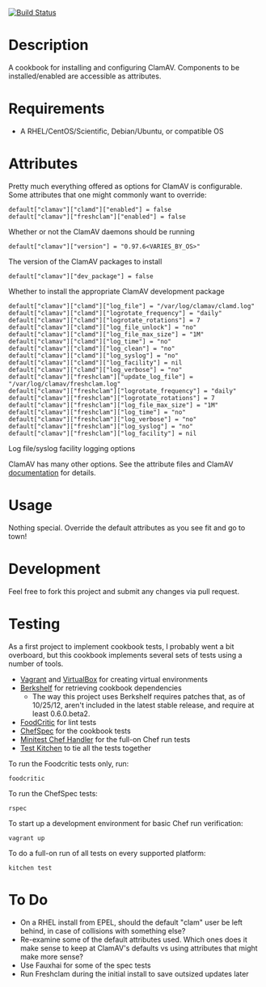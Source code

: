 [![Build Status](https://travis-ci.org/RoboticCheese/clamav.png?branch=master)](https://travis-ci.org/RoboticCheese/clamav)

Description
===========
A cookbook for installing and configuring ClamAV. Components to be installed/enabled
are accessible as attributes.

Requirements
============
* A RHEL/CentOS/Scientific, Debian/Ubuntu, or compatible OS

Attributes
==========
Pretty much everything offered as options for ClamAV is configurable. Some
attributes that one might commonly want to override:

    default["clamav"]["clamd"]["enabled"] = false
    default["clamav"]["freshclam"]["enabled"] = false

Whether or not the ClamAV daemons should be running

    default["clamav"]["version"] = "0.97.6<VARIES_BY_OS>"

The version of the ClamAV packages to install

    default["clamav"]["dev_package"] = false

Whether to install the appropriate ClamAV development package

    default["clamav"]["clamd"]["log_file"] = "/var/log/clamav/clamd.log"
    default["clamav"]["clamd"]["logrotate_frequency"] = "daily"
    default["clamav"]["clamd"]["logrotate_rotations"] = 7 
    default["clamav"]["clamd"]["log_file_unlock"] = "no"
    default["clamav"]["clamd"]["log_file_max_size"] = "1M"
    default["clamav"]["clamd"]["log_time"] = "no"
    default["clamav"]["clamd"]["log_clean"] = "no"
    default["clamav"]["clamd"]["log_syslog"] = "no"
    default["clamav"]["clamd"]["log_facility"] = nil 
    default["clamav"]["clamd"]["log_verbose"] = "no"
    default["clamav"]["freshclam"]["update_log_file"] = "/var/log/clamav/freshclam.log"
    default["clamav"]["freshclam"]["logrotate_frequency"] = "daily"
    default["clamav"]["freshclam"]["logrotate_rotations"] = 7
    default["clamav"]["freshclam"]["log_file_max_size"] = "1M"
    default["clamav"]["freshclam"]["log_time"] = "no"
    default["clamav"]["freshclam"]["log_verbose"] = "no"
    default["clamav"]["freshclam"]["log_syslog"] = "no"
    default["clamav"]["freshclam"]["log_facility"] = nil 

Log file/syslog facility logging options

ClamAV has many other options. See the attribute files and ClamAV
[documentation](http://www.clamav.net/doc/latest/html/) for details.

Usage
=====
Nothing special. Override the default attributes as you see fit and go to town!

Development
=====
Feel free to fork this project and submit any changes via pull request.

Testing
=====
As a first project to implement cookbook tests, I probably went a bit
overboard, but this cookbook implements several sets of tests using a number
of tools.

* [Vagrant](http://vagrantup.com/) and [VirtualBox](https://www.virtualbox.org/) for creating virtual environments
* [Berkshelf](http://berkshelf.com/) for retrieving cookbook dependencies
    * The way this project uses Berkshelf requires patches that, as of 10/25/12, aren't included in the latest stable release, and require at least 0.6.0.beta2.
* [FoodCritic](http://acrmp.github.com/foodcritic/) for lint tests
* [ChefSpec](https://github.com/acrmp/chefspec/) for the cookbook tests
* [Minitest Chef Handler](https://github.com/calavera/minitest-chef-handler) for the full-on Chef run tests
* [Test Kitchen](https://github.com/opscode/test-kitchen) to tie all the tests together

To run the Foodcritic tests only, run:

    foodcritic

To run the ChefSpec tests:

    rspec

To start up a development environment for basic Chef run verification:

    vagrant up

To do a full-on run of all tests on every supported platform:

    kitchen test


To Do
=====
* On a RHEL install from EPEL, should the default "clam" user be left behind,
in case of collisions with something else?
* Re-examine some of the default attributes used. Which ones does it make sense
to keep at ClamAV's defaults vs using attributes that might make more sense?
* Use Fauxhai for some of the spec tests
* Run Freshclam during the initial install to save outsized updates later
